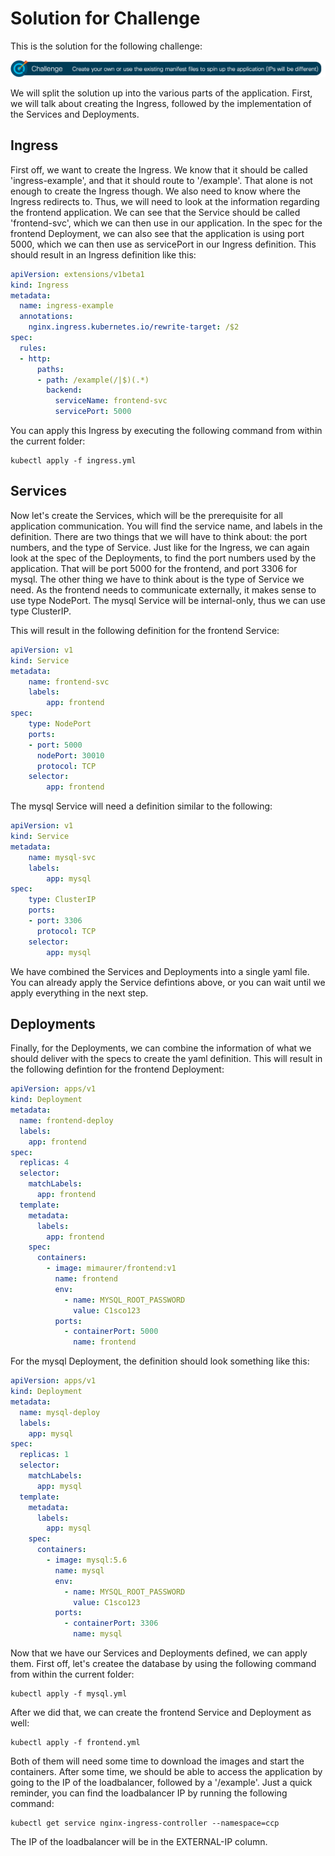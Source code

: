 # Solution for Challenge

This is the solution for the following challenge:

![Challenge](../img/challenge.png?raw=true "Challenge")

We will split the solution up into the various parts of the application. First, we will talk about creating the Ingress, followed by the implementation of the Services and Deployments.

## Ingress

First off, we want to create the Ingress. We know that it should be called 'ingress-example', and that it should route to '/example'. That alone is not enough to create the Ingress though. We also need to know where the Ingress redirects to. Thus, we will need to look at the information regarding the frontend application. We can see that the Service should be called 'frontend-svc', which we can then use in our application. In the spec for the frontend Deployment, we can also see that the application is using port 5000, which we can then use as servicePort in our Ingress definition. This should result in an Ingress definition like this:

```yaml
apiVersion: extensions/v1beta1
kind: Ingress
metadata:
  name: ingress-example
  annotations:
    nginx.ingress.kubernetes.io/rewrite-target: /$2
spec:
  rules:
  - http:
      paths:
      - path: /example(/|$)(.*)
        backend:
          serviceName: frontend-svc
          servicePort: 5000
```

You can apply this Ingress by executing the following command from within the current folder:

```
kubectl apply -f ingress.yml
```

## Services

Now let's create the Services, which will be the prerequisite for all application communication. You will find the service name, and labels in the definition. There are two things that we will have to think about: the port numbers, and the type of Service. Just like for the Ingress, we can again look at the spec of the Deployments, to find the port numbers used by the application. That will be port 5000 for the frontend, and port 3306 for mysql. The other thing we have to think about is the type of Service we need. As the frontend needs to communicate externally, it makes sense to use type NodePort. The mysql Service will be internal-only, thus we can use type ClusterIP.

This will result in the following definition for the frontend Service:

```yaml
apiVersion: v1
kind: Service
metadata:
    name: frontend-svc
    labels:
        app: frontend
spec:
    type: NodePort
    ports:
    - port: 5000
      nodePort: 30010
      protocol: TCP
    selector:
        app: frontend
```

The mysql Service will need a definition similar to the following:

```yaml
apiVersion: v1
kind: Service
metadata:
    name: mysql-svc
    labels:
        app: mysql
spec:
    type: ClusterIP
    ports:
    - port: 3306
      protocol: TCP
    selector:
        app: mysql
```

We have combined the Services and Deployments into a single yaml file. You can already apply the Service defintions above, or you can wait until we apply everything in the next step.

## Deployments

Finally, for the Deployments, we can combine the information of what we should deliver with the specs to create the yaml definition. This will result in the following defintion for the frontend Deployment:

```yaml
apiVersion: apps/v1
kind: Deployment
metadata:
  name: frontend-deploy
  labels:
    app: frontend
spec:
  replicas: 4
  selector:
    matchLabels:
      app: frontend
  template:
    metadata:
      labels:
        app: frontend
    spec:
      containers:
        - image: mimaurer/frontend:v1
          name: frontend
          env:
            - name: MYSQL_ROOT_PASSWORD
              value: C1sco123
          ports:
            - containerPort: 5000
              name: frontend
```

For the mysql Deployment, the definition should look something like this:

```yaml
apiVersion: apps/v1
kind: Deployment
metadata:
  name: mysql-deploy
  labels:
    app: mysql
spec:
  replicas: 1
  selector:
    matchLabels:
      app: mysql
  template:
    metadata:
      labels:
        app: mysql
    spec:
      containers:
        - image: mysql:5.6
          name: mysql
          env:
            - name: MYSQL_ROOT_PASSWORD
              value: C1sco123
          ports:
            - containerPort: 3306
              name: mysql
```

Now that we have our Services and Deployments defined, we can apply them. First off, let's createe the database by using the following command from within the current folder:

```
kubectl apply -f mysql.yml
```

After we did that, we can create the frontend Service and Deployment as well:

```
kubectl apply -f frontend.yml
```

Both of them will need some time to download the images and start the containers. After some time, we should be able to access the application by going to the IP of the loadbalancer, followed by a '/example'. Just a quick reminder, you can find the loadbalancer IP by running the following command:

```
kubectl get service nginx-ingress-controller --namespace=ccp
```

The IP of the loadbalancer will be in the EXTERNAL-IP column.
